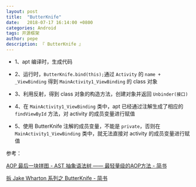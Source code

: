 ```yaml
---
layout: post
title:  "ButterKnife"
date:   2018-07-17 16:14:00 +0800
categories: Android
tags: 开源框架
author: pepe
description: 『 ButterKnife 』
---
```


* 1、apt 编译时，生成代码

* 2、运行时，`ButterKnife.bind(this);`通过 `Activity` 的 `name + _ViewBinding` 得到 `MainActivity1_ViewBinding` 的 class 对象

* 3、利用反射，得到 class 对象的构造方法，创建对象并返回 `Unbinder(接口)` 

* 4、在 `MainActivity1_ViewBinding` 类中，apt 已经通过注解生成了相应的 `findViewById` 方法，对 activity 的成员变量进行赋值

* 5、使用 ButterKnife 注解的成员变量，不能是 `private`，否则在 `MainActivity1_ViewBinding` 类中，就无法直接对 activity 的成员变量进行赋值

参考：

[AOP 最后一块拼图 - AST 抽象语法树 —— 最轻量级的AOP方法 - 简书](https://www.jianshu.com/p/0f1c7b3e907f)

[拆 Jake Wharton 系列之 ButterKnife - 简书](https://www.jianshu.com/p/b8b59fb80554?url_type=39&object_type=webpage&pos=1)



